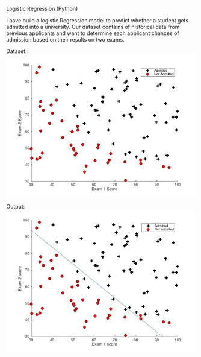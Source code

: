 Logistic Regression (Python)

I have build a logistic Regression model to predict whether a student gets admitted into a university. Our dataset contains of historical data from previous applicants and want to determine each applicant chances of admission based on their results on two exams.

Dataset:
![alt_text](https://github.com/TDP4you/Machine_Learning_Matlab/blob/master/Logistic%20Regression/Dataset.jpg)

Output:
![alt_text](https://github.com/TDP4you/Machine_Learning_Matlab/blob/master/Logistic%20Regression/Decision%20Boundary.jpg)
